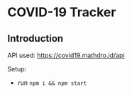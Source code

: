 # COVID-19 Tracker
## Introduction

API used: https://covid19.mathdro.id/api

Setup:
- run ```npm i && npm start```
